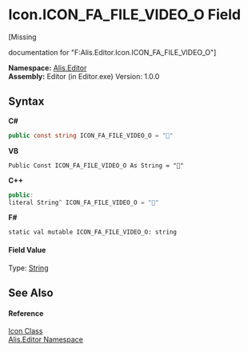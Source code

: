 # Icon.ICON_FA_FILE_VIDEO_O Field
 

\[Missing <summary> documentation for "F:Alis.Editor.Icon.ICON_FA_FILE_VIDEO_O"\]

**Namespace:**&nbsp;<a href="b150ade4-39de-a232-5f06-d3cdc1b2c538">Alis.Editor</a><br />**Assembly:**&nbsp;Editor (in Editor.exe) Version: 1.0.0

## Syntax

**C#**<br />
``` C#
public const string ICON_FA_FILE_VIDEO_O = ""
```

**VB**<br />
``` VB
Public Const ICON_FA_FILE_VIDEO_O As String = ""
```

**C++**<br />
``` C++
public:
literal String^ ICON_FA_FILE_VIDEO_O = ""
```

**F#**<br />
``` F#
static val mutable ICON_FA_FILE_VIDEO_O: string
```


#### Field Value
Type: <a href="https://docs.microsoft.com/dotnet/api/system.string" target="_blank">String</a>

## See Also


#### Reference
<a href="cc0f883c-67f8-f772-c6d7-a60b129f22a7">Icon Class</a><br /><a href="b150ade4-39de-a232-5f06-d3cdc1b2c538">Alis.Editor Namespace</a><br />